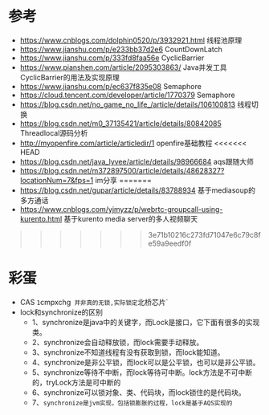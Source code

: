 # 参考

- https://www.cnblogs.com/dolphin0520/p/3932921.html 线程池原理
- https://www.jianshu.com/p/e233bb37d2e6 CountDownLatch
- https://www.jianshu.com/p/333fd8faa56e CyclicBarrier
- https://www.pianshen.com/article/2095303863/ Java并发工具CyclicBarrier的用法及实现原理
- https://www.jianshu.com/p/ec637f835e08 Semaphore
- https://cloud.tencent.com/developer/article/1770379 Semaphore
- https://blog.csdn.net/no_game_no_life_/article/details/106100813 线程切换
- https://blog.csdn.net/m0_37135421/article/details/80842085 Threadlocal源码分析
- http://myopenfire.com/article/articledir/1 openfire基础教程
<<<<<<< HEAD
- https://blog.csdn.net/java_lyvee/article/details/98966684 aqs跟随大师
- https://blog.csdn.net/m372897500/article/details/48628327?locationNum=7&fps=1   im分享
=======
- https://blog.csdn.net/gupar/article/details/83788934 基于mediasoup的多方通话
- https://www.cnblogs.com/yjmyzz/p/webrtc-groupcall-using-kurento.html 基于kurento media server的多人视频聊天
>>>>>>> 3e71b10216c273fd71047e6c79c8fe59a9eedf0f

# 彩蛋
- CAS `1`cmpxchg` 并非真的无锁,实际锁定`北桥芯片`
- lock和synchronize的区别
  - 1、synchronize是java中的关键字，而Lock是接口，它下面有很多的实现类。
  - 2、synchronize会自动释放锁，而lock需要手动释放。
  - 3、synchronize不知道线程有没有获取到锁，而lock能知道。
  - 4、synchronize是非公平锁，而lock可以是公平锁，也可以是非公平锁。
  - 5、synchronize等待不中断，而lock等待可中断。lock方法是不可中断的，tryLock方法是可中断的
  - 6、synchronize可以锁对象、类、代码块，而lock锁住的是代码块。
  - 7、`synchronize是jvm实现，包括锁膨胀的过程，lock是基于AQS实现的`